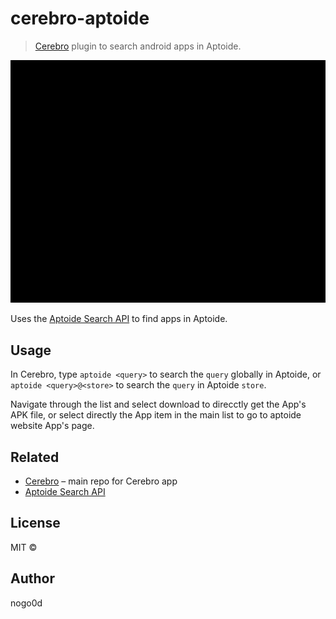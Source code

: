 # cerebro-aptoide

> [Cerebro](http://www.cerebroapp.com) plugin to search android apps in Aptoide.

![Quick Demo](/assets/quick_demo.gif)

Uses the [Aptoide Search API](http://ws75.aptoide.com/api/7/apps/search?info=1) to find apps in Aptoide.

## Usage

In Cerebro, type `aptoide <query>` to search the `query` globally in Aptoide, or `aptoide <query>@<store>` to search the `query` in Aptoide `store`.

Navigate through the list and select download to direcctly get the App's APK file, or select directly the App item in the main list to go to aptoide website App's page.

## Related

- [Cerebro](http://github.com/KELiON/cerebro) – main repo for Cerebro app
- [Aptoide Search API](http://ws75.aptoide.com/api/7/apps/search?info=1)

## License

MIT ©

## Author

nogo0d